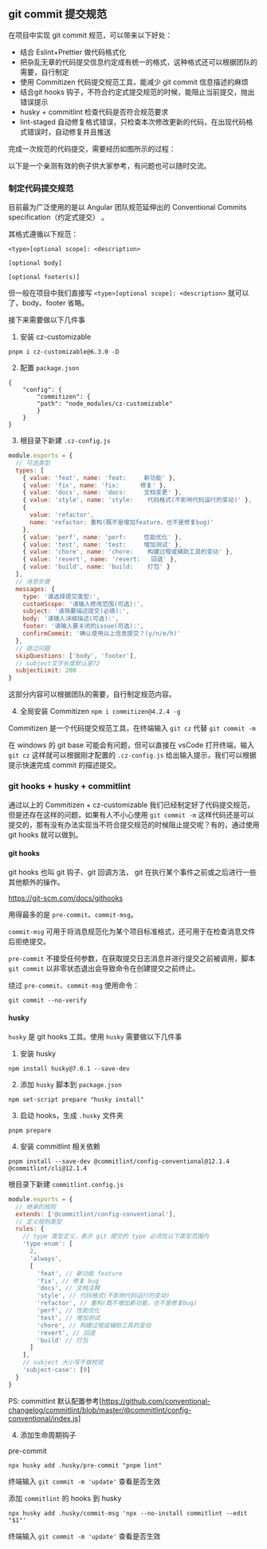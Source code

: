 ## git commit 提交规范

在项目中实现 git commit 规范，可以带来以下好处：
- 结合 Eslint+Prettier 做代码格式化
- 把杂乱无章的代码提交信息约定成有统一的格式，这种格式还可以根据团队的需要，自行制定
- 使用 Commitizen 代码提交规范工具，能减少 git commit 信息描述的麻烦
- 结合git hooks 钩子，不符合约定式提交规范的时候，能阻止当前提交，抛出错误提示
- husky + commitlint 检查代码是否符合规范要求
- lint-staged 自动修复格式错误，只检查本次修改更新的代码，在出现代码格式错误时，自动修复并且推送

完成一次规范的代码提交，需要经历如图所示的过程：

以下是一个亲测有效的例子供大家参考，有问题也可以随时交流。

### 制定代码提交规范
目前最为广泛使用的是以 Angular 团队规范延伸出的 Conventional Commits specification（约定式提交） 。

其格式遵循以下规范：

```
<type>[optional scope]: <description>

[optional body]

[optional footer(s)]
```

但一般在项目中我们直接写 `<type>[optional scope]: <description>` 就可以了，body、footer 省略。


接下来需要做以下几件事

1. 安装 cz-customizable
```
pnpm i cz-customizable@6.3.0 -D
```

2. 配置 `package.json`
```
{
    "config": {
        "commitizen": {
        "path": "node_modules/cz-customizable"
        }
    }
}
```

3. 根目录下新建 `.cz-config.js`
```js
module.exports = {
  // 可选类型
  types: [
    { value: 'feat', name: 'feat:     新功能' },
    { value: 'fix', name: 'fix:      修复' },
    { value: 'docs', name: 'docs:     文档变更' },
    { value: 'style', name: 'style:    代码格式(不影响代码运行的变动)' },
    {
      value: 'refactor',
      name: 'refactor: 重构(既不是增加feature，也不是修复bug)'
    },
    { value: 'perf', name: 'perf:     性能优化' },
    { value: 'test', name: 'test:     增加测试' },
    { value: 'chore', name: 'chore:    构建过程或辅助工具的变动' },
    { value: 'revert', name: 'revert:   回退' },
    { value: 'build', name: 'build:    打包' }
  ],
  // 消息步骤
  messages: {
    type: '请选择提交类型:',
    customScope: '请输入修改范围(可选):',
    subject: '请简要描述提交(必填):',
    body: '请输入详细描述(可选):',
    footer: '请输入要关闭的issue(可选):',
    confirmCommit: '确认使用以上信息提交？(y/n/e/h)'
  },
  // 跳过问题
  skipQuestions: ['body', 'footer'],
  // subject文字长度默认是72
  subjectLimit: 200
}
```

这部分内容可以根据团队的需要，自行制定规范内容。

4. 全局安装 Commitizen
`npm i commitizen@4.2.4 -g`

Commitizen 是一个代码提交规范工具，在终端输入 `git cz` 代替 `git commit -m`

在 windows 的 git base 可能会有问题，但可以直接在 vsCode 打开终端，输入 `git cz` 这样就可以根据刚才配置的 `.cz-config.js` 给出输入提示，我们可以根据提示快速完成 commit 的描述提交。

### git hooks + husky + commitlint
通过以上的 Commitizen + cz-customizable 我们已经制定好了代码提交规范，但是还存在这样的问题，如果有人不小心使用 `git commit -m` 这样代码还是可以提交的，那有没有办法实现当不符合提交规范的时候阻止提交呢？有的，通过使用 git hooks 就可以做到。

#### git hooks
git hooks 也叫 git 钩子、git 回调方法， git 在执行某个事件之前或之后进行一些其他额外的操作。

https://git-scm.com/docs/githooks

用得最多的是 `pre-commit`、`commit-msg`。

`commit-msg` 可用于将消息规范化为某个项目标准格式，还可用于在检查消息文件后拒绝提交。

`pre-commit` 不接受任何参数，在获取提交日志消息并进行提交之前被调用，脚本 `git commit` 以非零状态退出会导致命令在创建提交之前终止。

绕过 `pre-commit`、`commit-msg` 使用命令：
```
git commit --no-verify
```

#### husky
`husky` 是 git hooks 工具。使用 `husky` 需要做以下几件事

1. 安装 husky
```
npm install husky@7.0.1 --save-dev
```

2. 添加 `husky` 脚本到 `package.json`
```
npm set-script prepare "husky install"
```

3. 启动 hooks，生成 `.husky` 文件夹
```
pnpm prepare
```

4. 安装 commitlint 相关依赖
```
pnpm install --save-dev @commitlint/config-conventional@12.1.4 @commitlint/cli@12.1.4
```

根目录下新建 `commitlint.config.js`
```js
module.exports = {
  // 继承的规则
  extends: ['@commitlint/config-conventional'],
  // 定义规则类型
  rules: {
    // type 类型定义，表示 git 提交的 type 必须在以下类型范围内
    'type-enum': [
      2,
      'always',
      [
        'feat', // 新功能 feature
        'fix', // 修复 bug
        'docs', // 文档注释
        'style', // 代码格式(不影响代码运行的变动)
        'refactor', // 重构(既不增加新功能，也不是修复bug)
        'perf', // 性能优化
        'test', // 增加测试
        'chore', // 构建过程或辅助工具的变动
        'revert', // 回退
        'build' // 打包
      ]
    ],
    // subject 大小写不做校验
    'subject-case': [0]
  }
}
```

PS: commitlint 默认配置参考[https://github.com/conventional-changelog/commitlint/blob/master/@commitlint/config-conventional/index.js]

4. 添加生命周期钩子

pre-commit
```
npx husky add .husky/pre-commit "pnpm lint"
```

终端输入 `git commit -m 'update'` 查看是否生效


添加 `commitlint` 的 hooks 到 husky
```
npx husky add .husky/commit-msg 'npx --no-install commitlint --edit "$1"'
```

终端输入 `git commit -m 'update'` 查看是否生效
